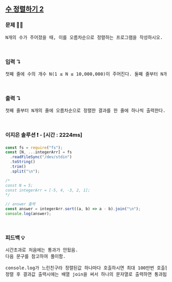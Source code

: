 ## [수 정렬하기 2](https://www.acmicpc.net/problem/2751)

### 문제 🤨❔

<pre>
N개의 수가 주어졌을 때, 이를 오름차순으로 정렬하는 프로그램을 작성하시오.
</pre>

<br>

### 입력 ↴

<pre>
첫째 줄에 수의 개수 N(1 ≤ N ≤ 10,000,000)이 주어진다. 둘째 줄부터 N개의 줄에는 수가 주어진다. 이 수는 10,000보다 작거나 같은 자연수이다.
</pre>

<br>

### 출력 ↴

<pre>
첫째 줄부터 N개의 줄에 오름차순으로 정렬한 결과를 한 줄에 하나씩 출력한다.
</pre>

<br>

### 이지은 솔루션 ❗️ - [시간 : 2224ms]

```js
const fs = require("fs");
const [N, ...integerArr] = fs
  .readFileSync("/dev/stdin")
  .toString()
  .trim()
  .split("\n");

/*
const N = 5;
const integerArr = [-5, 4, -3, 2, 1];
*/

// answer 출력
const answer = integerArr.sort((a, b) => a - b).join("\n");
console.log(answer);
```

<br>

### 피드백 💡

<pre>
시간초과로 처음에는 통과가 안됬음.
다음 문구를 참고하여 풀이함.

console.log가 느린친구라 정렬된값 하나마다 호출하시면 최대 100만번 호출됩니다.
정렬 후 결과값 출력시에는 배열 join을 써서 하나의 문자열로 출력하면 통과됩니다. 
</pre>
